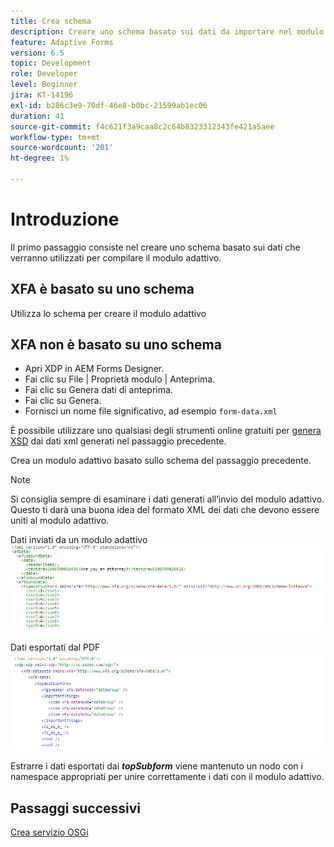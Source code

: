 ```yaml
---
title: Crea schema
description: Creare uno schema basato sui dati da importare nel modulo adattivo
feature: Adaptive Forms
version: 6.5
topic: Development
role: Developer
level: Beginner
jira: KT-14196
exl-id: b286c3e9-70df-46e8-b0bc-21599ab1ec06
duration: 41
source-git-commit: f4c621f3a9caa8c2c64b8323312343fe421a5aee
workflow-type: tm+mt
source-wordcount: '201'
ht-degree: 1%

---
```


# Introduzione

Il primo passaggio consiste nel creare uno schema basato sui dati che verranno utilizzati per compilare il modulo adattivo.

## XFA è basato su uno schema

Utilizza lo schema per creare il modulo adattivo

## XFA non è basato su uno schema

* Apri XDP in AEM Forms Designer.
* Fai clic su File | Proprietà modulo | Anteprima.
* Fai clic su Genera dati di anteprima.
* Fai clic su Genera.
* Fornisci un nome file significativo, ad esempio `form-data.xml`

È possibile utilizzare uno qualsiasi degli strumenti online gratuiti per [genera XSD](https://www.freeformatter.com/xsd-generator.html) dai dati xml generati nel passaggio precedente.

Crea un modulo adattivo basato sullo schema del passaggio precedente.

>[!NOTE]
>Si consiglia sempre di esaminare i dati generati all’invio del modulo adattivo. Questo ti darà una buona idea del formato XML dei dati che devono essere uniti al modulo adattivo.

Dati inviati da un modulo adattivo
![submit-data](./assets/af-submitted-data.png)

Dati esportati dal PDF
![export-data](./assets/exported-data.png)

Estrarre i dati esportati dai **_topSubform_** viene mantenuto un nodo con i namespace appropriati per unire correttamente i dati con il modulo adattivo.

## Passaggi successivi

[Crea servizio OSGi](./create-osgi-service.md)

